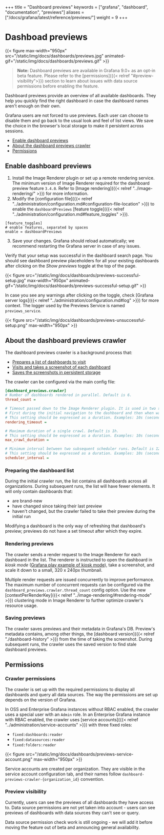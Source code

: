 +++
title = "Dashboard previews"
keywords = ["grafana", "dashboard", "documentation", "previews"]
aliases = ["/docs/grafana/latest/reference/previews/"]
weight = 9
+++

# Dashboad previews

{{< figure  max-width="950px" src="/static/img/docs/dashboards/previews.jpg" animated-gif="/static/img/docs/dashboards/previews.gif" >}}

> **Note:** Dashboard previews are available in Grafana 9.0+ as an opt-in beta feature. Please refer to the [permissions]({{< relref "#preview-visibility">}}) section to learn about issues with data source permissions before enabling the feature.

Dashboard previews provide an overview of all available dashboards. They help you quickly find the right dashboard in case the dashboard names aren't enough on their own.

Grafana users are not forced to use previews. Each user can choose to disable them and go back to the usual look and feel of list views. We save the choice in the browser's local storage to make it persistent across sessions.

- [Enable dashboard previews](#enable-dashboard-previews)
- [About the dashboard previews crawler](#about-the-dashboard-previews-crawler)
- [Permissions](#permissions)

## Enable dashboard previews

1. Install the Image Renderer plugin or set up a remote rendering service. The minimum version of Image Renderer required for the dashboard preview feature `3.4.0`. Refer to [Image rendering]({{< relref "../image-rendering/" >}}) for more information.
2. Modify the [configuration file]({{< relref "../administration/configuration.md#configuration-file-location" >}}) to enable the `dashboardPreviews` [feature toggle]({{< relref "../administration/configuration.md#feature_toggles" >}}).

```
[feature_toggles]
# enable features, separated by spaces
enable = dashboardPreviews
```

3. Save your changes. Grafana should reload automatically; we recommend restarting the Grafana server in case of any issues.

Verify that your setup was successful in the dashboard search page. You should see dashboard preview placeholders for all your existing dashboards after clicking on the _Show previews_ toggle at the top of the page.

{{< figure src="/static/img/docs/dashboards/previews-successful-setup.jpg"
max-width="950px" animated-gif="/static/img/docs/dashboards/previews-successful-setup.gif" >}}

In case you see any warnings after clicking on the toggle, check [Grafana server logs]({{< relref "../administration/configuration.md#log" >}}) for more context. The logger used by the Previews Service is named `previews_service`.

{{< figure src="/static/img/docs/dashboards/previews-unsuccessful-setup.png" max-width="950px" >}}

## About the dashboard previews crawler

The dashboard previews crawler is a background process that:

- [Prepares a list of dashboards to visit](#preparing-the-dashboard-list)
- [Visits and takes a screenshot of each dashboard](#rendering-previews)
- [Saves the screenshots in persistent storage](#saving-previews)

The crawler can be configured via the main config file:

```ini
[dashboard_previews.crawler]
# Number of dashboards rendered in parallel. Default is 6.
thread_count =

# Timeout passed down to the Image Renderer plugin. It is used in two separate places within a single rendering request:
# First during the initial navigation to the dashboard and then when waiting for all the panels to load. Default is 20s.
# This setting should be expressed as a duration. Examples: 10s (seconds), 1m (minutes).
rendering_timeout =

# Maximum duration of a single crawl. Default is 1h.
# This setting should be expressed as a duration. Examples: 10s (seconds), 1m (minutes).
max_crawl_duration =

# Minimum interval between two subsequent scheduler runs. Default is 12h.
# This setting should be expressed as a duration. Examples: 10s (seconds), 1m (minutes).
scheduler_interval =
```

### Preparing the dashboard list

During the initial crawler run, the list contains all dashboards across all organizations.
During subsequent runs, the list will have fewer elements. It will only contain dashboards that:

- are brand-new
- have changed since taking their last preview
- haven't changed, but the crawler failed to take their preview during the initial run

Modifying a dashboard is the only way of refreshing that dashboard's preview; previews do not have a set timeout after which they expire.

### Rendering previews

The crawler sends a render request to the Image Renderer for each dashboard in the list. The renderer is instructed to open the dashboard in _kiosk mode_ ([Grafana play example of kiosk mode](https://play.grafana.org/playlists/play/1?kiosk)), take a screenshot, and scale it down to a small, 320 x 240px thumbnail.

Multiple render requests are issued concurrently to improve performance. The maximum number of concurrent requests can be configured via the `dashboard_previews.crawler.thread_count` config option.
Use the new [contextPerRenderKey]({{< relref "../image-rendering/#rendering-mode" >}}) clustering mode in Image Renderer to further optimize crawler's resource usage.

### Saving previews

The crawler saves previews and their metadata in Grafana's DB. Preview's metadata contains, among other things, the [dashboard version]({{< relref "./dashboard-history" >}}) from the time of taking the screenshot. During subsequent runs, the crawler uses the saved version to find stale dashboard previews.

## Permissions

### Crawler permissions

The crawler is set up with the required permissions to display all dashboards and query all data sources. The way the permissions are set up depends on the version of Grafana.

In OSS and Enterprise Grafana instances without RBAC enabled, the crawler uses a special user with an `Admin` role.
In an Enterprise Grafana instance with RBAC enabled, the crawler uses [service accounts]({{< relref "../administration/service-accounts" >}}) with three fixed roles:

- `fixed:dashboards:reader`
- `fixed:datasources:reader`
- `fixed:folders:reader`

{{< figure src="/static/img/docs/dashboards/previews-service-account.png" max-width="950px" >}}

Service accounts are created per organization. They are visible in the service account configuration tab, and their names follow `dashboard-previews-crawler-{organization_id}` convention.

### Preview visibility

Currently, users can see the previews of all dashboards they have access to. Data source permissions are not yet taken into account - users can see previews of dashboards with data sources they can't see or query.

Data source permission check work is still ongoing - we will add it before moving the feature out of beta and announcing general availability.
